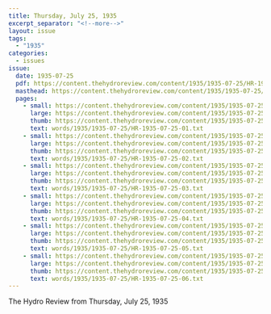```yaml
---
title: Thursday, July 25, 1935
excerpt_separator: "<!--more-->"
layout: issue
tags:
  - "1935"
categories:
  - issues
issue:
  date: 1935-07-25
  pdf: https://content.thehydroreview.com/content/1935/1935-07-25/HR-1935-07-25.pdf
  masthead: https://content.thehydroreview.com/content/1935/1935-07-25/masthead/HR-1935-07-25.jpg
  pages:
    - small: https://content.thehydroreview.com/content/1935/1935-07-25/small/HR-1935-07-25-01.jpg
      large: https://content.thehydroreview.com/content/1935/1935-07-25/large/HR-1935-07-25-01.jpg
      thumb: https://content.thehydroreview.com/content/1935/1935-07-25/thumbnails/HR-1935-07-25-01.jpg
      text: words/1935/1935-07-25/HR-1935-07-25-01.txt
    - small: https://content.thehydroreview.com/content/1935/1935-07-25/small/HR-1935-07-25-02.jpg
      large: https://content.thehydroreview.com/content/1935/1935-07-25/large/HR-1935-07-25-02.jpg
      thumb: https://content.thehydroreview.com/content/1935/1935-07-25/thumbnails/HR-1935-07-25-02.jpg
      text: words/1935/1935-07-25/HR-1935-07-25-02.txt
    - small: https://content.thehydroreview.com/content/1935/1935-07-25/small/HR-1935-07-25-03.jpg
      large: https://content.thehydroreview.com/content/1935/1935-07-25/large/HR-1935-07-25-03.jpg
      thumb: https://content.thehydroreview.com/content/1935/1935-07-25/thumbnails/HR-1935-07-25-03.jpg
      text: words/1935/1935-07-25/HR-1935-07-25-03.txt
    - small: https://content.thehydroreview.com/content/1935/1935-07-25/small/HR-1935-07-25-04.jpg
      large: https://content.thehydroreview.com/content/1935/1935-07-25/large/HR-1935-07-25-04.jpg
      thumb: https://content.thehydroreview.com/content/1935/1935-07-25/thumbnails/HR-1935-07-25-04.jpg
      text: words/1935/1935-07-25/HR-1935-07-25-04.txt
    - small: https://content.thehydroreview.com/content/1935/1935-07-25/small/HR-1935-07-25-05.jpg
      large: https://content.thehydroreview.com/content/1935/1935-07-25/large/HR-1935-07-25-05.jpg
      thumb: https://content.thehydroreview.com/content/1935/1935-07-25/thumbnails/HR-1935-07-25-05.jpg
      text: words/1935/1935-07-25/HR-1935-07-25-05.txt
    - small: https://content.thehydroreview.com/content/1935/1935-07-25/small/HR-1935-07-25-06.jpg
      large: https://content.thehydroreview.com/content/1935/1935-07-25/large/HR-1935-07-25-06.jpg
      thumb: https://content.thehydroreview.com/content/1935/1935-07-25/thumbnails/HR-1935-07-25-06.jpg
      text: words/1935/1935-07-25/HR-1935-07-25-06.txt
---
```


The Hydro Review from Thursday, July 25, 1935

<!--more-->

